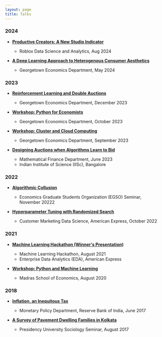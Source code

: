```yaml
---
layout: page
title: Talks
---
```


### 2024

- **[Productive Creators: A New Studio Indicator](https://rawatpranjal.github.io/docs/prod_creators.pdf)**
  - Roblox Data Science and Analytics, Aug 2024

- **[A Deep Learning Approach to Heterogenous Consumer Aesthetics](https://rawatpranjal.github.io/docs/Deep_Choice_V6.pdf)**
  - Georgetown Economics Department, May 2024

### 2023

- **[Reinforcement Learning and Double Auctions](https://rawatpranjal.github.io/docs/December_Proposal_20mins.pdf)**
  - Georgetown Economics Department, December 2023

- **[Workshop: Python for Economists](https://rawatpranjal.github.io/docs/Python_for_Economists.pdf)**
  - Georgetown Economics Department, October 2023

- **[Workshop: Cluster and Cloud Computing](https://rawatpranjal.github.io/docs/Basics_of_Cluster_Computing.pdf)**
  - Georgetown Economics Department, September 2023

- **[Designing Auctions when Algorithms Learn to Bid](https://arxiv.org/abs/2306.09437)**
  - Mathematical Finance Department, June 2023
  - Indian Institute of Science (IISc), Bangalore

### 2022

- **[Algorithmic Collusion](https://github.com/rawatpranjal/algorithmic-auctions)**
  - Economics Graduate Students Organization (EGSO) Seminar, November 20222

- **[Hyperparameter Tuning with Randomized Search](#)**
  - Customer Marketing Data Science, American Express, October 2022

### 2021

- **[Machine Learning Hackathon (Winner's Presentation)](#)**
  - Machine Learning Hackathon, August 2021
  - Enterprise Data Analytics (EDA), American Express

- **[Workshop: Python and Machine Learning](https://github.com/rawatpranjal/MSE-Python-Workshop-2021)**
  - Madras School of Economics, August 2020

### 2018

- **[Inflation, an Inequitous Tax](https://rawatpranjal.github.io/docs/VolatilityPersistenceandSynchronisationinStateBusinessCycles1960-2014.pdf)**
  - Monetary Policy Department, Reserve Bank of India, June 2017

- **[A Survey of Pavement Dwelling Families in Kolkata](https://papers.ssrn.com/sol3/papers.cfm?abstract_id=2532309)**
  - Presidency University Sociology Seminar, August 2017


<!-- - **[Reinforcement Learning in Trading Games](https://github.com/rawatpranjal/double-auctions)**
  - Economics Graduate Students Organization (EGSO) Seminar, October 2023
 -->
